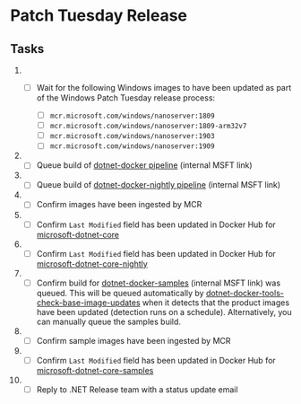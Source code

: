 # Patch Tuesday Release

## Tasks
1. - [ ] Wait for the following Windows images to have been updated as part of the Windows Patch Tuesday release process:

      - [ ] `mcr.microsoft.com/windows/nanoserver:1809`
      - [ ] `mcr.microsoft.com/windows/nanoserver:1809-arm32v7`
      - [ ] `mcr.microsoft.com/windows/nanoserver:1903`
      - [ ] `mcr.microsoft.com/windows/nanoserver:1909`
1. - [ ] Queue build of [dotnet-docker pipeline](https://dev.azure.com/dnceng/internal/_build?definitionId=373) (internal MSFT link)
1. - [ ] Queue build of [dotnet-docker-nightly pipeline](https://dev.azure.com/dnceng/internal/_build?definitionId=359) (internal MSFT link)
1. - [ ] Confirm images have been ingested by MCR
1. - [ ] Confirm `Last Modified` field has been updated in Docker Hub for [microsoft-dotnet-core](https://hub.docker.com/_/microsoft-dotnet-core)
1. - [ ] Confirm `Last Modified` field has been updated in Docker Hub for [microsoft-dotnet-core-nightly](https://hub.docker.com/_/microsoft-dotnet-core-nightly)
1. - [ ] Confirm build for [dotnet-docker-samples](https://dev.azure.com/dnceng/internal/_build?definitionId=376) (internal MSFT link) was queued. This will be queued automatically by [dotnet-docker-tools-check-base-image-updates](https://dev.azure.com/dnceng/internal/_build?definitionId=536) when it detects that the product images have been updated (detection runs on a schedule). Alternatively, you can manually queue the samples build.
1. - [ ] Confirm sample images have been ingested by MCR
1. - [ ] Confirm `Last Modified` field has been updated in Docker Hub for [microsoft-dotnet-core-samples](https://hub.docker.com/_/microsoft-dotnet-core-samples/)
1. - [ ] Reply to .NET Release team with a status update email
